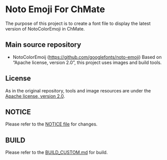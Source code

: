 # Noto Emoji For ChMate

The purpose of this project is to create a font file to display the latest version of NotoColorEmoji in ChMate.

## Main source repository

- NotoColorEmoij (https://github.com/googlefonts/noto-emoji)
  Based on “Apache license, version 2.0”, this project uses images and build tools.

## License

As in the original repository, tools and image resources are under the [Apache license, version 2.0](./LICENSE).

## NOTICE

Please refer to the [NOTICE file](./NOTICE) for changes.

## BUILD

Please refer to the [BUILD_CUSTOM.md](./BUILD_CUSTOM.md) for build.
